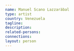 ```yaml
---
name: Manuel Scano Lazzaràbal
type: artist
country: Venezuela
tagline:
description:
related-persons:
connections:
layout: person
---
```

